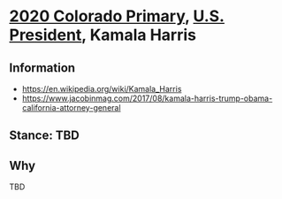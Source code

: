 # [2020 Colorado Primary](../README.md), [U.S. President](README.md), Kamala Harris

## Information

* https://en.wikipedia.org/wiki/Kamala_Harris
* https://www.jacobinmag.com/2017/08/kamala-harris-trump-obama-california-attorney-general

## Stance: TBD

## Why

TBD
